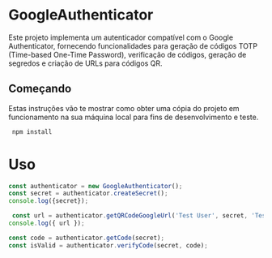 # GoogleAuthenticator

Este projeto implementa um autenticador compatível com o Google Authenticator, fornecendo funcionalidades para geração de códigos TOTP (Time-based One-Time Password), verificação de códigos, geração de segredos e criação de URLs para códigos QR.

## Começando

Estas instruções vão te mostrar como obter uma cópia do projeto em funcionamento na sua máquina local para fins de desenvolvimento e teste.


```sh
 npm install
```

# Uso

```js
const authenticator = new GoogleAuthenticator();
const secret = authenticator.createSecret();
console.log({secret});
``` 

```js
 const url = authenticator.getQRCodeGoogleUrl('Test User', secret, 'Test Title');
console.log({ url });
``` 

```js
const code = authenticator.getCode(secret);
const isValid = authenticator.verifyCode(secret, code);
``` 
